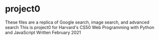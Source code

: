 # project0
These files are a replica of Google search, image search, and advanced search
This is project0 for Harvard's CS50 Web Programming with Python and JavaScript
Written February 2021
